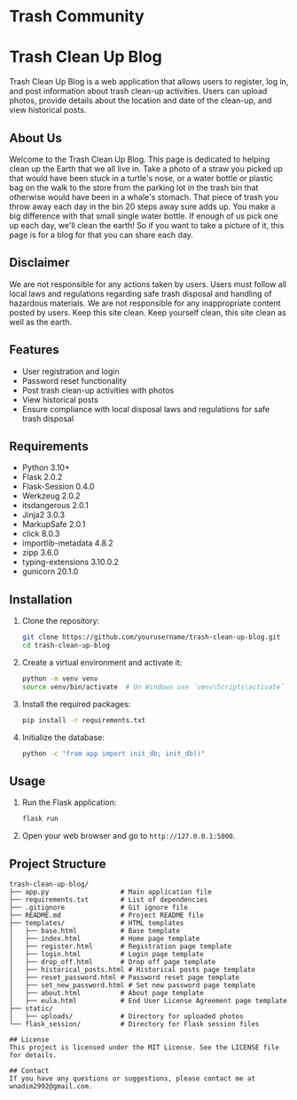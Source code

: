 # Trash Community

# Trash Clean Up Blog

Trash Clean Up Blog is a web application that allows users to register, log in, and post information about trash clean-up activities. Users can upload photos, provide details about the location and date of the clean-up, and view historical posts.

## About Us
Welcome to the Trash Clean Up Blog. This page is dedicated to helping clean up the Earth that we all live in. Take a photo of a straw you picked up that would have been stuck in a turtle's nose, or a water bottle or plastic bag on the walk to the store from the parking lot in the trash bin that otherwise would have been in a whale's stomach. That piece of trash you throw away each day in the bin 20 steps away sure adds up. You make a big difference with that small single water bottle. If enough of us pick one up each day, we'll clean the earth! So if you want to take a picture of it, this page is for a blog for that you can share each day.

## Disclaimer
We are not responsible for any actions taken by users. Users must follow all local laws and regulations regarding safe trash disposal and handling of hazardous materials. We are not responsible for any inappropriate content posted by users. Keep this site clean. Keep yourself clean, this site clean as well as the earth.

## Features

- User registration and login
- Password reset functionality
- Post trash clean-up activities with photos
- View historical posts
- Ensure compliance with local disposal laws and regulations for safe trash disposal

## Requirements

- Python 3.10+
- Flask 2.0.2
- Flask-Session 0.4.0
- Werkzeug 2.0.2
- itsdangerous 2.0.1
- Jinja2 3.0.3
- MarkupSafe 2.0.1
- click 8.0.3
- importlib-metadata 4.8.2
- zipp 3.6.0
- typing-extensions 3.10.0.2
- gunicorn 20.1.0

## Installation

1. Clone the repository:
    ```sh
    git clone https://github.com/yourusername/trash-clean-up-blog.git
    cd trash-clean-up-blog
    ```

2. Create a virtual environment and activate it:
    ```sh
    python -m venv venv
    source venv/bin/activate  # On Windows use `venv\Scripts\activate`
    ```

3. Install the required packages:
    ```sh
    pip install -r requirements.txt
    ```

4. Initialize the database:
    ```sh
    python -c "from app import init_db; init_db()"
    ```

## Usage

1. Run the Flask application:
    ```sh
    flask run
    ```

2. Open your web browser and go to `http://127.0.0.1:5000`.

## Project Structure

```plaintext
trash-clean-up-blog/
├── app.py                  # Main application file
├── requirements.txt        # List of dependencies
├── .gitignore              # Git ignore file
├── README.md               # Project README file
├── templates/              # HTML templates
│   ├── base.html           # Base template
│   ├── index.html          # Home page template
│   ├── register.html       # Registration page template
│   ├── login.html          # Login page template
│   ├── drop_off.html       # Drop off page template
│   ├── historical_posts.html # Historical posts page template
│   ├── reset_password.html # Password reset page template
│   ├── set_new_password.html # Set new password page template
│   ├── about.html          # About page template
│   ├── eula.html           # End User License Agreement page template
├── static/
│   ├── uploads/            # Directory for uploaded photos
└── flask_session/          # Directory for Flask session files

## License
This project is licensed under the MIT License. See the LICENSE file for details.

## Contact
If you have any questions or suggestions, please contact me at wnadim2992@gmail.com.
